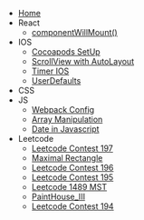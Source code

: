 * [Home](/)
* React
    * [componentWillMount()](/react/componentWillMount.md)
* IOS
    * [Cocoapods SetUp](/ios/cocoapods_setUp.md)
    * [ScrollView with AutoLayout](/ios/scrollViw_subView.md)
    * [Timer IOS](/ios/Timer.md)
    * [UserDefaults](/ios/userdefaults.md)
* CSS
* JS
    * [Webpack Config](/javascript/webpack.md)
    * [Array Manipulation](/javascript/array.md)
    * [Date in Javascript](/javascript/date.md)
* Leetcode
    * [Leetcode Contest 197](/leetcode/contest197.md)
    * [Maximal Rectangle](/leetcode/lc85.md)
    * [Leetcode Contest 196](/leetcode/contest196.md)
    * [Leetcode Contest 195](/leetcode/contest195.md)
    * [Leetcode 1489 MST](/leetcode/mst.md)
    * [PaintHouse_III](/leetcode/PaintHouse_III.md)
    * [Leetcode Contest 194](/leetcode/Contest194.md)
   

